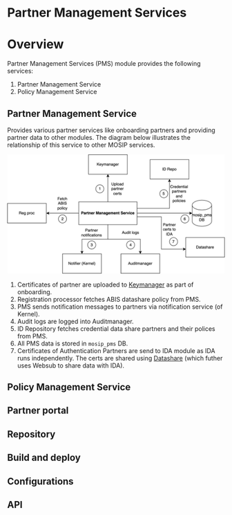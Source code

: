 # Partner Management Services

# Overview
Partner Management Services (PMS) module provides the following services:
1. Partner Management Service 
1. Policy Management Service

## Partner Management Service 
Provides various partner services like onboarding partners and providing partner data to other modules. The diagram below illustrates the relationship of this service to other MOSIP services.

![](_images/pms.png)

1. Certificates of partner are uploaded to [Keymanager]() as part of onboarding.
2. Registration processor fetches ABIS datashare policy from PMS.
3. PMS sends notification messages to partners via notification service (of Kernel). 
4. Audit logs are logged into Auditmanager.
5. ID Repository fetches credential data share partners and their polices from PMS.
6. All PMS data is stored in `mosip_pms` DB.
7. Certificates of Authentication Partners are send to IDA module as IDA runs independently.  The certs are shared using [Datashare](datashare.md) (which futher uses Websub to share data with IDA).

## Policy Management Service

## Partner portal

## Repository

## Build and deploy

## Configurations

## API






